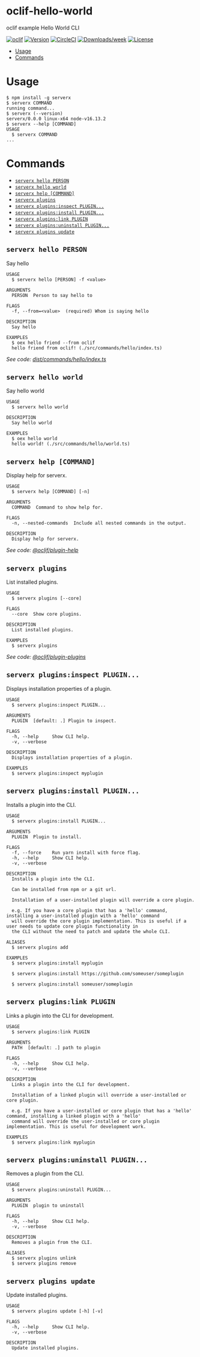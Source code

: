 oclif-hello-world
=================

oclif example Hello World CLI

[![oclif](https://img.shields.io/badge/cli-oclif-brightgreen.svg)](https://oclif.io)
[![Version](https://img.shields.io/npm/v/oclif-hello-world.svg)](https://npmjs.org/package/oclif-hello-world)
[![CircleCI](https://circleci.com/gh/oclif/hello-world/tree/main.svg?style=shield)](https://circleci.com/gh/oclif/hello-world/tree/main)
[![Downloads/week](https://img.shields.io/npm/dw/oclif-hello-world.svg)](https://npmjs.org/package/oclif-hello-world)
[![License](https://img.shields.io/npm/l/oclif-hello-world.svg)](https://github.com/oclif/hello-world/blob/main/package.json)

<!-- toc -->
* [Usage](#usage)
* [Commands](#commands)
<!-- tocstop -->
# Usage
<!-- usage -->
```sh-session
$ npm install -g serverx
$ serverx COMMAND
running command...
$ serverx (--version)
serverx/0.0.0 linux-x64 node-v16.13.2
$ serverx --help [COMMAND]
USAGE
  $ serverx COMMAND
...
```
<!-- usagestop -->
# Commands
<!-- commands -->
* [`serverx hello PERSON`](#serverx-hello-person)
* [`serverx hello world`](#serverx-hello-world)
* [`serverx help [COMMAND]`](#serverx-help-command)
* [`serverx plugins`](#serverx-plugins)
* [`serverx plugins:inspect PLUGIN...`](#serverx-pluginsinspect-plugin)
* [`serverx plugins:install PLUGIN...`](#serverx-pluginsinstall-plugin)
* [`serverx plugins:link PLUGIN`](#serverx-pluginslink-plugin)
* [`serverx plugins:uninstall PLUGIN...`](#serverx-pluginsuninstall-plugin)
* [`serverx plugins update`](#serverx-plugins-update)

## `serverx hello PERSON`

Say hello

```
USAGE
  $ serverx hello [PERSON] -f <value>

ARGUMENTS
  PERSON  Person to say hello to

FLAGS
  -f, --from=<value>  (required) Whom is saying hello

DESCRIPTION
  Say hello

EXAMPLES
  $ oex hello friend --from oclif
  hello friend from oclif! (./src/commands/hello/index.ts)
```

_See code: [dist/commands/hello/index.ts](https://github.com/HariboDev/serverx/blob/v0.0.0/dist/commands/hello/index.ts)_

## `serverx hello world`

Say hello world

```
USAGE
  $ serverx hello world

DESCRIPTION
  Say hello world

EXAMPLES
  $ oex hello world
  hello world! (./src/commands/hello/world.ts)
```

## `serverx help [COMMAND]`

Display help for serverx.

```
USAGE
  $ serverx help [COMMAND] [-n]

ARGUMENTS
  COMMAND  Command to show help for.

FLAGS
  -n, --nested-commands  Include all nested commands in the output.

DESCRIPTION
  Display help for serverx.
```

_See code: [@oclif/plugin-help](https://github.com/oclif/plugin-help/blob/v5.1.12/src/commands/help.ts)_

## `serverx plugins`

List installed plugins.

```
USAGE
  $ serverx plugins [--core]

FLAGS
  --core  Show core plugins.

DESCRIPTION
  List installed plugins.

EXAMPLES
  $ serverx plugins
```

_See code: [@oclif/plugin-plugins](https://github.com/oclif/plugin-plugins/blob/v2.0.11/src/commands/plugins/index.ts)_

## `serverx plugins:inspect PLUGIN...`

Displays installation properties of a plugin.

```
USAGE
  $ serverx plugins:inspect PLUGIN...

ARGUMENTS
  PLUGIN  [default: .] Plugin to inspect.

FLAGS
  -h, --help     Show CLI help.
  -v, --verbose

DESCRIPTION
  Displays installation properties of a plugin.

EXAMPLES
  $ serverx plugins:inspect myplugin
```

## `serverx plugins:install PLUGIN...`

Installs a plugin into the CLI.

```
USAGE
  $ serverx plugins:install PLUGIN...

ARGUMENTS
  PLUGIN  Plugin to install.

FLAGS
  -f, --force    Run yarn install with force flag.
  -h, --help     Show CLI help.
  -v, --verbose

DESCRIPTION
  Installs a plugin into the CLI.

  Can be installed from npm or a git url.

  Installation of a user-installed plugin will override a core plugin.

  e.g. If you have a core plugin that has a 'hello' command, installing a user-installed plugin with a 'hello' command
  will override the core plugin implementation. This is useful if a user needs to update core plugin functionality in
  the CLI without the need to patch and update the whole CLI.

ALIASES
  $ serverx plugins add

EXAMPLES
  $ serverx plugins:install myplugin 

  $ serverx plugins:install https://github.com/someuser/someplugin

  $ serverx plugins:install someuser/someplugin
```

## `serverx plugins:link PLUGIN`

Links a plugin into the CLI for development.

```
USAGE
  $ serverx plugins:link PLUGIN

ARGUMENTS
  PATH  [default: .] path to plugin

FLAGS
  -h, --help     Show CLI help.
  -v, --verbose

DESCRIPTION
  Links a plugin into the CLI for development.

  Installation of a linked plugin will override a user-installed or core plugin.

  e.g. If you have a user-installed or core plugin that has a 'hello' command, installing a linked plugin with a 'hello'
  command will override the user-installed or core plugin implementation. This is useful for development work.

EXAMPLES
  $ serverx plugins:link myplugin
```

## `serverx plugins:uninstall PLUGIN...`

Removes a plugin from the CLI.

```
USAGE
  $ serverx plugins:uninstall PLUGIN...

ARGUMENTS
  PLUGIN  plugin to uninstall

FLAGS
  -h, --help     Show CLI help.
  -v, --verbose

DESCRIPTION
  Removes a plugin from the CLI.

ALIASES
  $ serverx plugins unlink
  $ serverx plugins remove
```

## `serverx plugins update`

Update installed plugins.

```
USAGE
  $ serverx plugins update [-h] [-v]

FLAGS
  -h, --help     Show CLI help.
  -v, --verbose

DESCRIPTION
  Update installed plugins.
```
<!-- commandsstop -->
